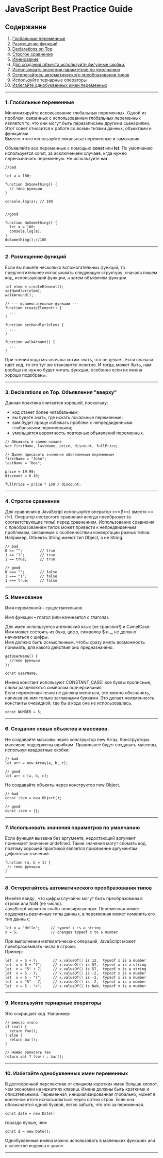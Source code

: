 # JavaScript Best Practice Guide
## Содержание ##
1. [Глобальные переменные](#глобальные_переменные)
2. [Размещение функций](#размещение_функций)
3. [Declarations on Top](#declarations)
4. [Строгое сравнение](#строгое_сравнение)
5. [Именование](#именование)
6. [Для создания объекта используйте фигурные скобки.](#фигурные_скобки)
7. [Использовать значения параметров по умолчанию](#параметры_по_умолчанию)
8. [Остерегайтесь автоматического преобразования типов](#автоматическое_преобразование_типов)
9. [Используйте тернарные операторы](#тернарные_операторы)
10. [ Избегайте однобуквенных имен переменных](#однобуквенность)
***

### <a name="глобальные_переменные">1. Глобальные переменные</a> ###
Минимизируйте использование глобальных переменных. Одной из проблем, связанных с использованием глобальных переменных является то, что они могут быть перезаписаны другими сценариями.  
Этот совет относится к работе со всеми типами данных, объектами и функциями.  
Вместо этого используйте локальные переменные и замыкания.  

Объявляйте все переменные с помощью **const** или **let**. По умолчанию используется const, за исключением случаев, кгда нужно переназначить переменную. Не используйте **var**.
```
//bad

let a = 100;   
  
function doSomething() {
  // тело функции
}
  
console.log(a); // 100 


//good
   
function doSomething() {
  let a = 100;
  console.log(a);
}
doSomething();//100
```
***

### <a name="размещение_функций">2. Размещение функций </a> ###
Если вы пишете несколько вспомогательных функций, то предпочтительнее использовать следующую структуру:
сначала пишем код, использующий функции, а затем объявляем функции.
```
let elem = createElement();
setHandler(elem);
walkAround();

// --- вспомогательные функции ---
function createElement() {
  ...
}

function setHandler(elem) {
  ...
}

function walkAround() {
  ...
}
```
При чтении кода мы сначала хотим знать, что он делает. Если сначала идёт код, то это тут же становится понятно. И тогда, может быть, нам вообще не нужно будет читать функции, особенно если их имена хорошо подобраны.
***
### <a name="declarations"> 3. Declarations on Top. Объявления "вверху" </a> ###
Данная практика считается хорошей, поскольку:
+ код станет более читабельным;
+ вы будете знать, где искать локальные переменные;
+ вам будет проще избежать проблем с непредвиденными глобальными переменными;
+ уменьшится вероятность повторных объявлений переменных.
```
// Объявить в самом начале
var firstName, lastName, price, discount, fullPrice;

// Далее присвоить значения объявленным переменным
firstName = "John";
lastName = "Doe";

price = 19.90;
discount = 0.10;

fullPrice = price * 100 / discount;
```
***
###  <a name="строгое_сравнение"> 4. Строгое сравнение</a> ###
Для сравнения в JavaScript используйте оператор ===(!==) вместо ==(!=). Оператор нестрогого сравнения всегда преобразует (в соответствующие типы) перед сравнением. Использование сравнения с преобразованием типов может привести к непредвиденным проблемам, связанным с особенностями конвертации разных типов. Например, Объекты String имеют тип Object, а не String.
```
// bad
0 == "";        // true
1 == "1";       // true
1 == true;      // true

// good
0 === "";       // false
1 === "1";      // false
1 === true;     // false
```
***
### <a name="именование"> 5. Именование </a> ###
Имя переменной – существительное.  

Имя функции – глагол (или начинается с глагола).  

Для имён используется английский язык (не транслит!) и CamelCase.  
Имя может состоять из букв, цифр, символов $ и _, не должно начинаться с цифры.  
Имя должно быть осмысленным, чтобы сразу иметь возможность понимать, для какого действия оно предназначено.
```
getUserName() {
  //тело функции
};

const userName;
```
Имена констант используют CONSTANT_CASE: все буквы прописные, слова разделяются символом подчеркивания.  
Если переменная точно не должна меняться, это можно обозначить, написав ее имя только заглавными буквами. Это делает неизменность константы очевидной, где бы в коде она не использовалась.
```
const NUMBER = 5;
```
***
### <a name="фигурные_скобки"> 6. Создание новых объектов и массивов.</a> ###
Не создавайте массивы через конструктор new Array. Конструкторы массивов подвержены ошибкам. Правильнее будет создавать массивы, используя квадратные скобки:
```
// bad
let arr = new Array(a, b, c);

// good
let arr = [a, b, c];
```
Не создавайте объекты через конструктор new Object.
```
// bad
const item = new Object();

// good
const item = {};
```
***
### <a name="параметры_по_умолчанию"> 7. Использовать значения параметров по умолчанию </a> ###
Если функция вызвана без аргумента, недостающий аргумент принимает значение undefined. Такие значения могут сломать код, поэтому хорошей практикой является присвоение аргументам дефолтных значений.
```
function (а, b = 1) {
 // тело функции
}
```
***
### <a name="автоматическое_преобразование_типов"> 8. Остерегайтесь автоматического преобразования типов </a> ###
Имейте ввиду , что цифры случайно могут быть преобразованы в строки или NaN (не число).  
JavaScript является слабо типизированным. Переменная может содержать различные типы данных, а переменная может изменить его тип данных:
```
let x = "Hello";     // typeof x is a string
x = 5;               // changes typeof x to a number
```
При выполнении математических операций, JavaScript может преобразовывать числа в строки.  
Пример:
```
let  x = 5 + 7;       // x.valueOf() is 12,  typeof x is a number
let  x = 5 + "7";     // x.valueOf() is 57,  typeof x is a string
let  x = "5" + 7;     // x.valueOf() is 57,  typeof x is a string
let  x = 5 - 7;       // x.valueOf() is -2,  typeof x is a number
let  x = 5 - "7";     // x.valueOf() is -2,  typeof x is a number
let  x = "5" - 7;     // x.valueOf() is -2,  typeof x is a number
let  x = 5 - "x";     // x.valueOf() is NaN, typeof x is a number
```
***
### <a name="тернарные_операторы"> 9. Используйте тернарные операторы </a> ###
Это сокращает код. Например:
```
// вместо этого
if (val) {
  return foo();
} else {
  return bar();
}

// можно записать так
return val ? foo() : bar();
```
***
### <a name="однобуквенность"> 10. Избегайте однобуквенных имен переменных </a> ###
В долгосрочной перспективе от слишком коротких имен больше хлопот, чем экономии на нажатиях клавиш.
Имена должны быть краткими и описательными. Переменная, инициализированная глобально, может в конечном итоге использоваться через сотню строк. Если она обозначается одной буквой, легко забыть, что это за переменная.
```
const date = new Date()
```
гораздо лучше, чем
```
const d = new Date();
```
Однобуквенные имена можно использовать в маленьких функциях или в качестве индекса в цикле.
***
